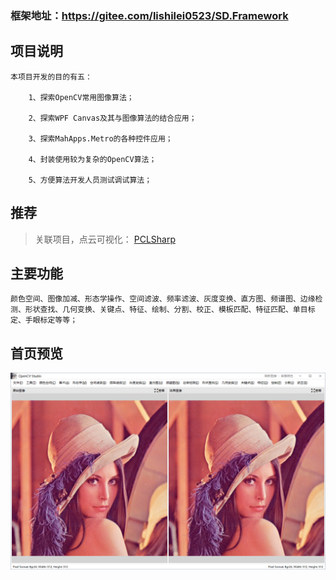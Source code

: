 ### 框架地址：https://gitee.com/lishilei0523/SD.Framework

## 项目说明

    本项目开发的目的有五：

        1、探索OpenCV常用图像算法；
        
        2、探索WPF Canvas及其与图像算法的结合应用；

        3、探索MahApps.Metro的各种控件应用；

        4、封装使用较为复杂的OpenCV算法；

        5、方便算法开发人员测试调试算法；


## 推荐

> 关联项目，点云可视化：
> [PCLSharp](https://gitee.com/lishilei0523/PCLSharp)

## 主要功能
    颜色空间、图像加减、形态学操作、空间滤波、频率滤波、灰度变换、直方图、频谱图、边缘检测、形状查找、几何变换、关键点、特征、绘制、分割、校正、模板匹配、特征匹配、单目标定、手眼标定等等；

## 首页预览
![Index](assets/Index.png)
